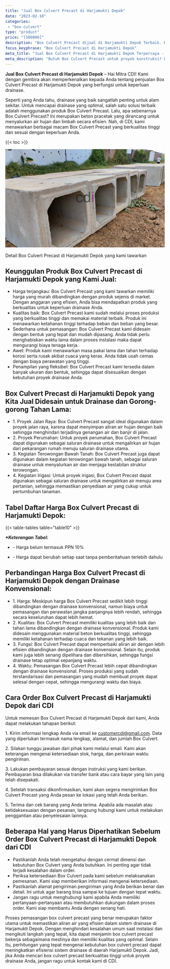 ```yaml
---
title: "Jual Box Culvert Precast di Harjamukti Depok"
date: "2023-02-10"
categories:
 - "box-culvert"
type: "product"
price: "[500000]"
description: "Box Culvert Precast dijual di Harjamukti Depok Terbaik. Box Culvert Precast ini menjadi solusi utama dalam proyek pembangunan sebagai saluran drainase yang prima dan unggul. Konsultasikan kebutuhan Anda sekarang."
focus_keyphrase: "Box Culvert Precast di Harjamukti Depok"
meta_title: "Jual Box Culvert Precast di Harjamukti Depok Terpercaya - CDI"
meta_description: "Butuh Box Culvert Precast untuk proyek konstruksi? Layanan profesional kami siap membantu dengan penawaran kompetitif. Segera hubungi kami."
---
```


**Jual Box Culvert Precast di Harjamukti Depok** – Hai Mitra CDI! Kami dengan gembira akan memperkenalkan kepada Anda tentang penjualan Box Culvert Precast di Harjamukti Depok yang berfungsi untuk keperluan drainase.

Seperti yang Anda tahu, drainase yang baik sangatlah penting untuk alam sekitar. Untuk mencapai drainase yang optimal, salah satu solusi terbaik adalah menggunakan produk Box Culvert Precast. Lalu, apa sebenarnya Box Culvert Precast? Ini merupakan beton pracetak yang dirancang untuk menyalurkan air hujan dan limbah secara efisien. Nah, di CDI, kami menawarkan berbagai macam Box Culvert Precast yang berkualitas tinggi dan sesuai dengan keperluan Anda.

{{< toc >}}

![Jual Box Culvert Precast di Harjamukti Depok](/images/box-culvert/box-culvert-01.jpg)

Detail Box Culvert Precast di Harjamukti Depok yang kami tawarkan 

## Keunggulan Produk Box Culvert Precast di Harjamukti Depok yang Kami Jual:

*   Harga terjangkau: Box Culvert Precast yang kami tawarkan memiliki harga yang murah dibandingkan dengan produk sejenis di market. Dengan anggaran yang efisien, Anda bisa mendapatkan produk yang berkualitas untuk keperluan drainase Anda.
*   Kualitas baik: Box Culvert Precast kami sudah melalui proses produksi yang berkualitas tinggi dan memakai material terbaik. Produk ini menawarkan ketahanan tinggi terhadap beban dan beban yang besar.
*   Sederhana untuk pemasangan: Box Culvert Precast kami didesain dengan bentuk yang tepat dan mudah dipasang. Anda tidak perlu menghabiskan waktu lama dalam proses instalasi maka dapat mengurangi biaya tenaga kerja.
*   Awet: Produk kami menawarkan masa pakai lama dan tahan terhadap korosi serta rusak akibat cuaca yang keras. Anda tidak usah cemas dengan biaya perawatan yang tinggi.
*   Penampilan yang fleksibel: Box Culvert Precast kami tersedia dalam banyak ukuran dan bentuk, sehingga dapat disesuaikan dengan kebutuhan proyek drainase Anda.

## Box Culvert Precast di Harjamukti Depok yang Kita Jual Didesain untuk Drainase dan Gorong-gorong Tahan Lama:

*   1\. Proyek Jalan Raya: Box Culvert Precast sangat ideal digunakan dalam proyek jalan raya, karena dapat menyimpan aliran air hujan dengan baik sehingga menghindari terjadinya genangan air dan banjir di jalan.
*   2\. Proyek Perumahan: Untuk proyek perumahan, Box Culvert Precast dapat digunakan sebagai saluran drainase untuk mengalirkan air hujan dari pekarangan rumah menuju saluran drainase utama.
*   3\. Kegiatan Terowongan Bawah Tanah: Box Culvert Precast juga dapat digunakan dalam kegiatan terowongan bawah tanah, sebagai saluran drainase untuk menyalurkan air dan menjaga kestabilan struktur terowongan.
*   4\. Kegiatan Irigasi: Untuk proyek irigasi, Box Culvert Precast dapat digunakan sebagai saluran drainase untuk mengalirkan air menuju area pertanian, sehingga memastikan penyediaan air yang cukup untuk pertumbuhan tanaman.

## Tabel Daftar Harga Box Culvert Precast di Harjamukti Depok:

{{< table-tables table="table10" >}}

**_\*Keterangan Tabel:_**

*   \- Harga belum termasuk PPN 10%

*   \- Harga dapat berubah setiap saat tanpa pemberitahuan terlebih dahulu

## Perbandingan Harga Box Culvert Precast di Harjamukti Depok dengan Drainase Konvensional:

*   1\. Harga: Meskipun harga Box Culvert Precast sedikit lebih tinggi dibandingkan dengan drainase konvensional, namun biaya untuk pemasangan dan perawatan jangka panjangnya lebih rendah, sehingga secara keseluruhan dapat lebih hemat.
*   2\. Kualitas: Box Culvert Precast memiliki kualitas yang lebih baik dan tahan lama dibandingkan dengan drainase konvensional. Produk kami didesain menggunakan material beton berkualitas tinggi, sehingga memiliki ketahanan terhadap cuaca dan tekanan yang lebih baik.
*   3\. Fungsi: Box Culvert Precast dapat memperbaiki aliran air dengan lebih efisien dibandingkan dengan drainase konvensional. Selain itu, produk kami juga lebih senang dipelihara dan dibersihkan, sehingga fungsi drainase tetap optimal sepanjang waktu.
*   4\. Waktu: Pemasangan Box Culvert Precast lebih cepat dibandingkan dengan drainase konvensional. Proses produksi yang sudah terstandarisasi dan pemasangan yang mudah membuat proyek dapat selesai dengan cepat, sehingga mengurangi waktu dan biaya.

## Cara Order Box Culvert Precast di Harjamukti Depok dari CDI

Untuk memesan Box Culvert Precast di Harjamukti Depok dari kami, Anda dapat melakukan tahapan berikut:

1\.  Kirim informasi lengkap Anda via email ke customercdi@gmail.com. Data yang diperlukan termasuk nama lengkap, alamat, dan jumlah Box Culvert.

2\.  Silakan tunggu jawaban dari pihak kami melalui email. Kami akan keterangan mengenai ketersediaan stok, harga, dan perkiraan waktu pengiriman.

3\.  Lakukan pembayaran sesuai dengan instruksi yang kami berikan. Pembayaran bisa dilakukan via transfer bank atau cara bayar yang lain yang telah disepakati.

4\.  Setelah transaksi dikonfirmasikan, kami akan segera mengirimkan Box Culvert Precast yang Anda pesan ke lokasi yang telah Anda berikan.

5\.  Terima dan cek barang yang Anda terima. Apabila ada masalah atau ketidaksesuaian dengan pesanan, langsung hubungi kami untuk melakukan penggantian atau penyelesaian lainnya.

## Beberapa Hal yang Harus Diperhatikan Sebelum Order Box Culvert Precast di Harjamukti Depok dari CDI

*   Pastikanlah Anda telah mengetahui dengan cermat dimensi dan kebutuhan Box Culvert yang Anda butuhkan. Ini penting agar tidak terjadi kesalahan dalam order.
*   Periksa ketersediaan Box Culvert pada kami sebelum melaksanakan pemesanan. Kami siap memberikan informasi mengenai ketersediaan.
*   Pastikanlah alamat pengiriman pengiriman yang Anda berikan benar dan detail. Ini untuk agar barang bisa sampai ke tujuan dengan tepat waktu.
*   Jangan ragu untuk menghubungi kami apabila Anda memiliki pertanyaan-pertanyaan atau membutuhkan dukungan dalam proses order. Kami siap membantu Anda dengan senang hati.

Proses pemasangan box culvert precast yang benar merupakan faktor utama untuk memastikan aliran air yang efisien dalam sistem drainase di Harjamukti Depok. Dengan menghindari kesalahan umum saat instalasi dan mengikuti langkah yang tepat, kita dapat menjamin box culvert precast bekerja sebagaimana mestinya dan memiliki kualitas yang optimal. Selain itu, perhitungan yang tepat mengenai kebutuhan box culvert precast dapat meningkatkan efisiensi sistem drainase di daerah Harjamukti Depok. Jadi, jika Anda mencari box culvert precast berkualitas tinggi untuk proyek drainase Anda, jangan ragu untuk kontak kami di CDI.
